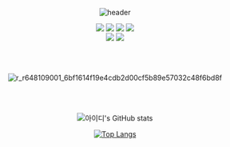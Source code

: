 
<div align="center">


<!--
![header](https://capsule-render.vercel.app/api?type=waving&color=timeGradient&height=300&section=header&text=Hello!&fontSize=70&animation=fadeIn&fontAlignY=38&desc=bloodymerry's+GitHub+Profile&descAlignY=51&descAlign=62)
-->

![header](https://capsule-render.vercel.app/api?type=waving&animation=fadeIn&color=timeGradient&height=300&section=header&text=Hello!+I'm+bloodymerry😀&fontSize=50)

<img src="https://img.shields.io/badge/C%2b%2b-00599C?style=for-the-badge&logo=C%2b%2b&logoColor=white">
<img src="https://img.shields.io/badge/C%23-A8B9CC?style=for-the-badge&logo=csharp&logoColor=white">
<img src="https://img.shields.io/badge/Python-3670A0?style=for-the-badge&logo=python&logoColor=white">
<img src="https://img.shields.io/badge/MySQL-4479A1?style=for-the-badge&logo=mysql&logoColor=white">

<br/>

<img src="https://img.shields.io/badge/Visual%20Studio-5C2D91?style=for-the-badge&logo=Visual%20Studio&logoColor=white">
<img src="https://img.shields.io/badge/Android%20Studio-3DDC84?style=for-the-badge&logo=Android%20Studio&logoColor=white">

<br/><br/>

![r_r648109001_6bf1614f19e4cdb2d00cf5b89e57032c48f6bd8f](https://user-images.githubusercontent.com/20503673/190187278-84caf35a-3dee-4fc3-9ca1-9241dcba5324.jpg)

<br/><br/>

![아이디's GitHub stats](https://github-readme-stats.vercel.app/api?username=bloodymerry&show_icons=true&theme=dracula)

[![Top Langs](https://github-readme-stats.vercel.app/api/top-langs/?username=bloodymerry&layout=compact&theme=dracula)](https://github.com/anuraghazra/github-readme-stats)

</div>
